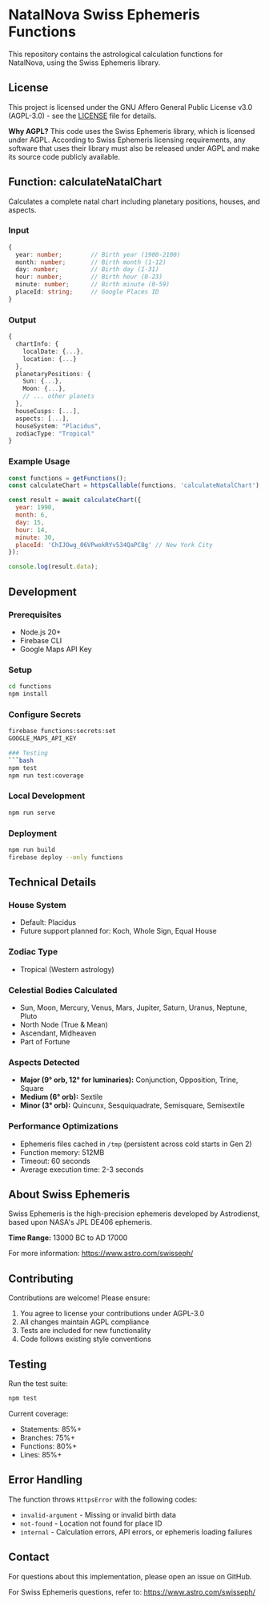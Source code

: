 # NatalNova Swiss Ephemeris Functions

This repository contains the astrological calculation functions for NatalNova, using the Swiss Ephemeris library.

## License

This project is licensed under the GNU Affero General Public License v3.0 (AGPL-3.0) - see the [LICENSE](LICENSE) file for details.

**Why AGPL?** This code uses the Swiss Ephemeris library, which is licensed under AGPL. According to Swiss Ephemeris licensing requirements, any software that uses their library must also be released under AGPL and make its source code publicly available.

## Function: calculateNatalChart

Calculates a complete natal chart including planetary positions, houses, and aspects.

### Input
```typescript
{
  year: number;        // Birth year (1900-2100)
  month: number;       // Birth month (1-12)
  day: number;         // Birth day (1-31)
  hour: number;        // Birth hour (0-23)
  minute: number;      // Birth minute (0-59)
  placeId: string;     // Google Places ID
}
```

### Output
```typescript
{
  chartInfo: {
    localDate: {...},
    location: {...}
  },
  planetaryPositions: {
    Sun: {...},
    Moon: {...},
    // ... other planets
  },
  houseCusps: [...],
  aspects: [...],
  houseSystem: "Placidus",
  zodiacType: "Tropical"
}
```

### Example Usage
```javascript
const functions = getFunctions();
const calculateChart = httpsCallable(functions, 'calculateNatalChart');

const result = await calculateChart({
  year: 1990,
  month: 6,
  day: 15,
  hour: 14,
  minute: 30,
  placeId: 'ChIJOwg_06VPwokRYv534QaPC8g' // New York City
});

console.log(result.data);
```

## Development

### Prerequisites
- Node.js 20+
- Firebase CLI
- Google Maps API Key

### Setup
```bash
cd functions
npm install
```

### Configure Secrets
```bash
firebase functions:secrets:set
GOOGLE_MAPS_API_KEY

### Testing
```bash
npm test
npm run test:coverage
```

### Local Development
```bash
npm run serve
```

### Deployment
```bash
npm run build
firebase deploy --only functions
```

## Technical Details

### House System
- Default: Placidus
- Future support planned for: Koch, Whole Sign, Equal House

### Zodiac Type
- Tropical (Western astrology)

### Celestial Bodies Calculated
- Sun, Moon, Mercury, Venus, Mars, Jupiter, Saturn, Uranus, Neptune, Pluto
- North Node (True & Mean)
- Ascendant, Midheaven
- Part of Fortune

### Aspects Detected
- **Major (9° orb, 12° for luminaries):** Conjunction, Opposition, Trine, Square
- **Medium (6° orb):** Sextile
- **Minor (3° orb):** Quincunx, Sesquiquadrate, Semisquare, Semisextile

### Performance Optimizations
- Ephemeris files cached in `/tmp` (persistent across cold starts in Gen 2)
- Function memory: 512MB
- Timeout: 60 seconds
- Average execution time: 2-3 seconds

## About Swiss Ephemeris

Swiss Ephemeris is the high-precision ephemeris developed by Astrodienst, based upon NASA's JPL DE406 ephemeris.

**Time Range:** 13000 BC to AD 17000

For more information: https://www.astro.com/swisseph/

## Contributing

Contributions are welcome! Please ensure:
1. You agree to license your contributions under AGPL-3.0
2. All changes maintain AGPL compliance
3. Tests are included for new functionality
4. Code follows existing style conventions

## Testing

Run the test suite:
```bash
npm test
```

Current coverage:
- Statements: 85%+
- Branches: 75%+
- Functions: 80%+
- Lines: 85%+

## Error Handling

The function throws `HttpsError` with the following codes:

- `invalid-argument` - Missing or invalid birth data
- `not-found` - Location not found for place ID
- `internal` - Calculation errors, API errors, or ephemeris loading failures

## Contact

For questions about this implementation, please open an issue on GitHub.

For Swiss Ephemeris questions, refer to: https://www.astro.com/swisseph/
